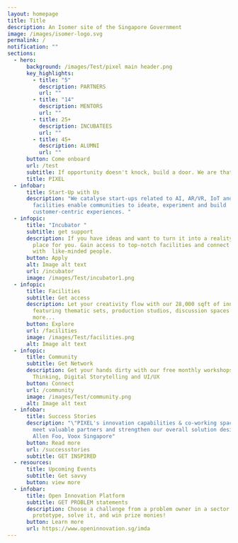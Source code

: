 ```yaml
---
layout: homepage
title: Title
description: An Isomer site of the Singapore Government
image: /images/isomer-logo.svg
permalink: /
notification: ""
sections:
  - hero:
      background: /images/Test/pixel main header.png
      key_highlights:
        - title: "5"
          description: PARTNERS
          url: ""
        - title: "14"
          description: MENTORS
          url: ""
        - title: 25+
          description: INCUBATEES
          url: ""
        - title: 45+
          description: ALUMNI
          url: ""
      button: Come onboard
      url: /test
      subtitle: If opportunity doesn't knock, build a door. We are that door.
      title: PIXEL
  - infobar:
      title: Start-Up with Us
      description: "We catalyse start-ups related to AI, AR/VR, IoT and robotics. Our
        facilities enable communities to ideate, experiment and build
        customer-centric experiences. "
  - infopic:
      title: "Incubator "
      subtitle: get support
      description: If you have ideas and want to turn it into a reality, PIXEL is the
        place for you. Gain access to top-notch facilities and connect
        with  like-minded people.
      button: Apply
      alt: Image alt text
      url: /incubator
      image: /images/Test/incubator1.png
  - infopic:
      title: Facilities
      subtitle: Get access
      description: Let your creativity flow with our 28,000 sqft of innovation space
        featuring thematic sets, production studios, discussion spaces and
        more...
      button: Explore
      url: /facilities
      image: /images/Test/facilities.png
      alt: Image alt text
  - infopic:
      title: Community
      subtitle: Get Network
      description: Get your hands dirty with our free monthly workshops on Design
        Thinking, Digital Storytelling and UI/UX
      button: Connect
      url: /community
      image: /images/Test/community.png
      alt: Image alt text
  - infobar:
      title: Success Stories
      description: "\"PIXEL's innovation capabilities & co-working space led us to
        meet valuable partners and strengthen our overall solution design.\"  -
        Allen Foo, Voox Singapore"
      button: Read more
      url: /successstories
      subtitle: GET INSPIRED
  - resources:
      title: Upcoming Events
      subtitle: Get savvy
      button: view more
  - infobar:
      title: Open Innovation Platform
      subtitle: GET PROBLEM statements
      description: Choose a challenge from a problem owner in a sector of interest,
        prototype, solve it, and win prize monies!
      button: Learn more
      url: https://www.openinnovation.sg/imda
---
```

